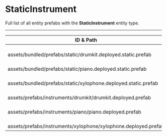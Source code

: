 # StaticInstrument
Full list of all <Badge type="warning" text="6"/> entity prefabs with the **StaticInstrument** entity type.

---
| ID & Path |
| --- |
| <a href="#703403829"><Badge id="703403829" type="tip" text="#"/></a> <Badge type="tip" text="703403829"/> <br> assets/bundled/prefabs/static/drumkit.deployed.static.prefab |
| <a href="#3858860623"><Badge id="3858860623" type="tip" text="#"/></a> <Badge type="tip" text="3858860623"/> <br> assets/bundled/prefabs/static/piano.deployed.static.prefab |
| <a href="#3224878175"><Badge id="3224878175" type="tip" text="#"/></a> <Badge type="tip" text="3224878175"/> <br> assets/bundled/prefabs/static/xylophone.deployed.static.prefab |
| <a href="#1980628900"><Badge id="1980628900" type="tip" text="#"/></a> <Badge type="tip" text="1980628900"/> <br> assets/prefabs/instruments/drumkit/drumkit.deployed.prefab |
| <a href="#3691382632"><Badge id="3691382632" type="tip" text="#"/></a> <Badge type="tip" text="3691382632"/> <br> assets/prefabs/instruments/piano/piano.deployed.prefab |
| <a href="#3363531184"><Badge id="3363531184" type="tip" text="#"/></a> <Badge type="tip" text="3363531184"/> <br> assets/prefabs/instruments/xylophone/xylophone.deployed.prefab |
